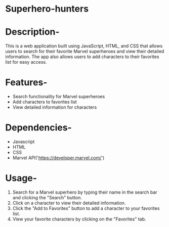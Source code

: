 # Superhero-hunters
# Description-
This is a web application built using JavaScript, HTML, and CSS that allows users to search for their favorite Marvel superheroes and view their detailed information. The app also allows users to add characters to their favorites list for easy access.

# Features-
* Search functionality for Marvel superheroes
* Add characters to favorites list
* View detailed information for characters

# Dependencies-

* Javascript
* HTML
* CSS
* Marvel API('https://developer.marvel.com/')
# Usage-

1. Search for a Marvel superhero by typing their name in the search bar and clicking the "Search" button.
1. Click on a character to view their detailed information.
1. Click the "Add to Favorites" button to add a character to your favorites list.
1. View your favorite characters by clicking on the "Favorites" tab.
